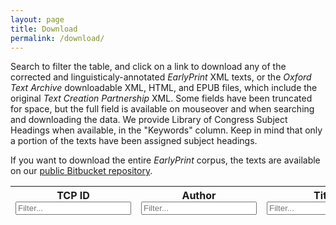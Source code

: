 ```yaml
---
layout: page
title: Download
permalink: /download/
---
```


Search to filter the table, and click on a link to download any of the corrected and linguisticaly-annotated *EarlyPrint* XML texts, or the *Oxford Text Archive* downloadable XML, HTML, and EPUB files, which include the original *Text Creation Partnership* XML. Some fields have been truncated for space, but the full field is available on mouseover and when searching and downloading the data. We provide Library of Congress Subject Headings when available, in the "Keywords" column. Keep in mind that only a portion of the texts have been assigned subject headings.

If you want to download the entire *EarlyPrint* corpus, the texts are available on our [public Bitbucket repository](https://bitbucket.org/eplib/eebotcp/src/master/).

<!-- <form class="fr">
  <label>Search in:</label>
  <select id="metadataSelect"></select>
  <input type="text" id="metadataInput" />
</form> -->
<table id="metadataTable" class="display f6 compact">
  <thead>
    <tr class="header">
      <th>TCP ID <input style="width:inherit;" type="text" placeholder="Filter..." /></th>
      <th>Author <input style="width:inherit;" type="text" placeholder="Filter..." /></th>
      <th>Title <input style="width:inherit;" type="text" placeholder="Filter..." /></th>
      <th>Date<input style="width:inherit;" type="text" placeholder="Filter..." /></th>
      <th>Imprint<input style="width:inherit;" type="text" placeholder="Filter..." /></th>
      <th>Lang.<input style="width:inherit;" type="text" placeholder="Filter..." /></th>
      <th>Keywords<input style="width:inherit;" type="text" placeholder="Filter..." /></th>
      <th>ESTC<input style="width:inherit;" type="text" placeholder="Filter..." /></th>
      <th>STC/Wing<input style="width:inherit;" type="text" placeholder="Filter..." /></th>
    </tr>
  </thead>
  <tbody class="f7"></tbody>
</table>


<script src="/assets/tools/js/jquery-1.11.0.min.js?v=1500"></script><script src="/assets/tools/js/jquery-1.11.0.min.js?v=1500"></script>
<link rel="stylesheet" type="text/css" href="https://cdn.datatables.net/v/dt/dt-1.10.20/b-1.6.1/b-html5-1.6.1/datatables.min.css"/>
<script type="text/javascript" src="https://cdn.datatables.net/v/dt/dt-1.10.20/b-1.6.1/b-html5-1.6.1/datatables.min.js"></script>
<script type="text/javascript" src="//cdn.datatables.net/plug-ins/1.10.20/dataRender/ellipsis.js"></script>
<script>
var columns = [
  { data: 0,
    name: 'TCP ID',
    render: function(data, type, row) {
      var list = data.split(/ ; |, no\. /);
      var textId = list[2].replace(')','');
      if (type === 'display') {
        return `<div>${ textId }</div><div><a href='https://bitbucket.org/eplib/${ textId.slice(0,3) }/raw/master/${ textId }.xml' target='_blank'>EP XML</a></div><div><a href='https://ota.bodleian.ox.ac.uk/repository/xmlui/handle/20.500.12024/${textId}' target='_blank'>OTA Files</a></div>`
      } else { return textId; }
    },
    width: '80px'
  },
  { data: 3,
    name: 'Author',
    width: '10%'
    },
  { data: 4,
    name: 'Title',
    render: $.fn.dataTable.render.ellipsis( 100, true ),
    width: '250px'
    },
  { data: 6,
    name: 'Date',
    width: "80px"
    },
  { data: 5,
    name: 'Imprint',
    render: $.fn.dataTable.render.ellipsis( 50, true )
    },
  { data: 7,
    name: 'Lang.',
    width: "40px"
    },
  { data: 8,
    name: 'Keywords',
    render: $.fn.dataTable.render.ellipsis( 50, true )
    },
  { data: 1,
    name: 'ESTC',
    render: function(data, type, row) {
      if (data !== '') {
        if (data.indexOf('ESTC') !== -1) {
          var estc = data.split(' ')[1];
        } else { var estc = data; }
        if (type !== 'display') {
          return estc
        } else {
          return `<a href="http://estc.bl.uk/${estc}" target="_blank">${estc}</a>`
        }
      } else {
        return data
      }
    },
    width: "40px"
    },
  { data: 2,
    name: 'STC/Wing',
    width: "40px"
    }
]
$(document).ready( function () {
//  columns.forEach(col => {
//    if (col.name !== 'Download') {
//      var option = $("<option></option>").val(col.name).text(col.name);
//      $('#metadataSelect').append(option);
//    }
//    });

//  $('#metadataTable thead th').each( function () {
//        var title = $(this).text();
//	$(this).html( `<input type="text" placeholder="${title}" />` );
//    } );


  console.time("generateTable")
  var table = $('#metadataTable').DataTable({
    ajax: {
      url: "/assets/flatmetadata.json",
      dataSrc: ''
      },
    pageLength: 25,
    deferRender: true,
    autoWidth: true,
    dom: "liBptiBpr",
    buttons: [ {extend: "csv", text: "Download Metadata as CSV", filename: "earlyprint_metadata", exportOptions: {orthogonal: 'filter'} } ],
    columns: columns,
    "initComplete": function(settings, json) {
      console.timeEnd("generateTable");
    }
    });

    // Apply the search
    table.columns().every( function () {
        var that = this;

        $( 'input', this.header() ).on( 'keyup change clear', function () {
            if ( that.search() !== this.value ) {
                that
                    .search( this.value )
                    .draw();
            }
        } );
    } );
//  var col = "TCP ID";
//  $('#metadataSelect').on('change', function() {
//    col = this.value;
//    table.search('').columns().search( '' ).column(`${col}:name`).search( $('#metadataInput').val() ).draw();
//  });
//  $('#metadataInput').on( 'keyup', function () {
//    table.column(`${col}:name`).search( this.value ).draw();
//  });

} );
</script>

